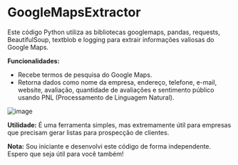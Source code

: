 # GoogleMapsExtractor


Este código Python utiliza as bibliotecas googlemaps, pandas, requests, BeautifulSoup, textblob e logging para extrair informações valiosas do Google Maps.

<b>Funcionalidades:</b>

- Recebe termos de pesquisa do Google Maps.
- Retorna dados como nome da empresa, endereço, telefone, e-mail, website, avaliação, quantidade de avaliações e sentimento público usando PNL (Processamento de Linguagem Natural).

![image](https://github.com/TavinhoNZT/GoogleMapsExtractor/assets/95648653/61cc4571-23a3-4c8d-b04b-78e80497c1d0)


<b>Utilidade:</b>
É uma ferramenta simples, mas extremamente útil para empresas que precisam gerar listas para prospecção de clientes.

<b>Nota:</b>
Sou iniciante e desenvolvi este código de forma independente. Espero que seja útil para você também!
